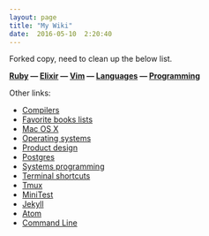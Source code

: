 ```yaml
---
layout: page
title: "My Wiki"
date:  2016-05-10  2:20:40
---
```

Forked copy, need to clean up the below list.

**[Ruby](/notes/ruby/)
&mdash; [Elixir](/notes/elixir/)
&mdash; [Vim](/notes/vim/)
&mdash; [Languages](/notes/lang/)
&mdash; [Programming](/notes/programming/)**

Other links:

* [Compilers](/notes/compilers/)
* [Favorite books lists](/notes/books/)
* [Mac OS X](/notes/osx/)
* [Operating systems](/notes/os/)
* [Product design](/notes/product-design/)
* [Postgres](/notes/postgres/)
* [Systems programming](/notes/systems-programming/)
* [Terminal shortcuts](/notes/terminal-shortcuts/)
* [Tmux](/notes/tmux/)
* [MiniTest](/notes/minitest/)
* [Jekyll](/notes/jekyll/)
* [Atom](/notes/atom/)
* [Command Line](/notes/commandline/)
